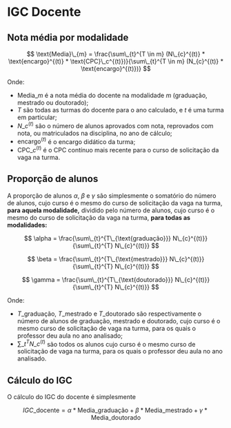 # IGC Docente

## Nota média por modalidade

$$
\text{Media}\_{m} = \frac{\sum\_{t}^{T \in m} (N\_{c}^{(t)} * \text{encargo}^{(t)} * \text{CPC}\_c^{(t)})}{\sum\_{t}^{T \in m} (N_{c}^{(t)} * \text{encargo}^{(t)})}
$$

Onde:

* $\text{Media}\_{m}$ é a nota média do docente na modalidade $m$ (graduação, mestrado ou doutorado);
* $T$ são todas as turmas do docente para o ano calculado, e $t$ é uma turma em particular;
* $N\_{c}^{(t)}$ são o número de alunos aprovados com nota, reprovados com nota, ou matriculados na disciplina, no ano de cálculo;
* $\text{encargo}^{(t)}$ é o encargo didático da turma;
* $\text{CPC}\_c^{(t)}$ é o CPC contínuo mais recente para o curso de solicitação da vaga na turma.

## Proporção de alunos

A proporção de alunos $\alpha$, $\beta$ e $\gamma$ são simplesmente o somatório do número de alunos, cujo curso é o mesmo do curso de solicitação da vaga na turma, **para aquela modalidade,**
dividido pelo número de alunos, cujo curso é o mesmo do curso de solicitação da vaga na turma, **para todas as modalidades:**

$$
\alpha = \frac{\sum\_{t}^{T\_{\text{graduação}}} N\_{c}^{(t)}}{\sum\_{t}^{T} N\_{c}^{(t)}}
$$

$$
\beta = \frac{\sum\_{t}^{T\_{\text{mestrado}}} N\_{c}^{(t)}}{\sum\_{t}^{T} N\_{c}^{(t)}}
$$

$$
\gamma = \frac{\sum\_{t}^{T\_{\text{doutorado}}} N\_{c}^{(t)}}{\sum\_{t}^{T} N\_{c}^{(t)}}
$$

Onde:

* $T\_{\text{graduação}}$, $T\_{\text{mestrado}}$ e $T\_{\text{doutorado}}$ são respectivamente o número de alunos de graduação, mestrado e doutorado, cujo curso é o mesmo curso de
  solicitação de vaga na turma, para os quais o professor deu aula no ano analisado;
* $\sum\_{t}^{T} N\_{c}^{(t)}$ são todos os alunos cujo curso é o mesmo curso de solicitação de vaga na turma, para os quais o professor deu aula no ano analisado.

## Cálculo do IGC

O cálculo do IGC do docente é simplesmente

$$
IGC\_{\text{docente}} = \alpha * \text{Media}\_{\text{graduação}} + \beta * \text{Media}\_{\text{mestrado}} + \gamma * \text{Media}\_{\text{doutorado}}
$$